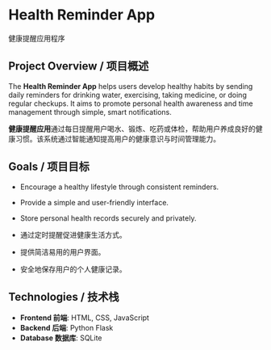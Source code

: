 # Health Reminder App  
健康提醒应用程序  

## Project Overview / 项目概述  
The **Health Reminder App** helps users develop healthy habits by sending daily reminders for drinking water, exercising, taking medicine, or doing regular checkups. It aims to promote personal health awareness and time management through simple, smart notifications.  

**健康提醒应用**通过每日提醒用户喝水、锻炼、吃药或体检，帮助用户养成良好的健康习惯。该系统通过智能通知提高用户的健康意识与时间管理能力。  

## Goals / 项目目标  
- Encourage a healthy lifestyle through consistent reminders.  
- Provide a simple and user-friendly interface.  
- Store personal health records securely and privately.  

- 通过定时提醒促进健康生活方式。  
- 提供简洁易用的用户界面。  
- 安全地保存用户的个人健康记录。  

## Technologies / 技术栈  
- **Frontend 前端**: HTML, CSS, JavaScript  
- **Backend 后端**: Python Flask  
- **Database 数据库**: SQLite  
